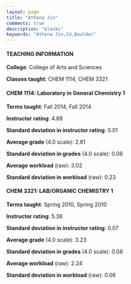 ```yaml
---
layout: page
title: "Athena Jin" 
comments: true
description: "blanks"
keywords: "Athena Jin,CU,Boulder"
---
```

<head>
<script src="https://ajax.googleapis.com/ajax/libs/jquery/2.1.3/jquery.min.js"></script>
<script src="https://dl.dropboxusercontent.com/s/pc42nxpaw1ea4o9/highcharts.js?dl=0"></script>
<!-- <script src="../assets/js/highcharts.js"></script> -->
<style type="text/css">@font-face {
	font-family: "Bebas Neue";
	src: url(https://www.filehosting.org/file/details/544349/BebasNeue Regular.otf) format("opentype");
	}
	h1.Bebas { 
		font-family: "Bebas Neue", Verdana, Tahoma;
	}
</style>
</head>
	   
#### TEACHING INFORMATION

**College**: College of Arts and Sciences

**Classes taught**: CHEM 1114, CHEM 3321

#### CHEM 1114: Laboratory in General Chemistry 1

**Terms taught**: Fall 2014, Fall 2014

**Instructor rating**: 4.88

**Standard deviation in instructor rating**: 0.01

**Average grade** (4.0 scale): 2.61

**Standard deviation in grades** (4.0 scale): 0.06

**Average workload** (raw): 3.02

**Standard deviation in workload** (raw): 0.23

#### CHEM 3321: LAB/ORGANIC CHEMISTRY 1

**Terms taught**: Spring 2010, Spring 2010

**Instructor rating**: 5.38

**Standard deviation in instructor rating**: 0.07

**Average grade** (4.0 scale): 3.23

**Standard deviation in grades** (4.0 scale): 0.08

**Average workload** (raw): 2.24

**Standard deviation in workload** (raw): 0.06

